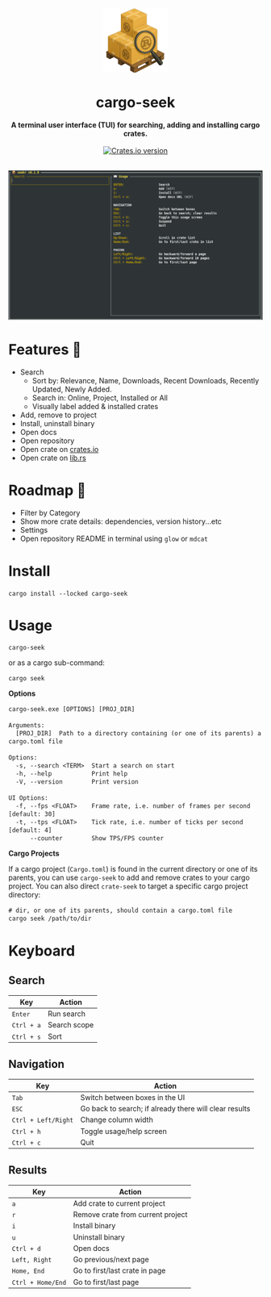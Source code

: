 <p align="center">
  <img src="docs/cargo-seek-128.png?raw=true">
</p>

<h1 align="center">cargo-seek</h1>
<div align="center">
 <strong>
   A terminal user interface (TUI) for searching, adding and installing cargo crates.
 </strong>
</div>

<br />

<div align="center">
  <!-- Crates version -->
  <a href="https://crates.io/crates/cargo-chef">
    <img src="https://img.shields.io/crates/v/cargo-seek.svg?style=flat-square"
    alt="Crates.io version" />
  </a>
  <!-- Downloads 
  <!--<a href="https://crates.io/crates/cargo-chef">
    <img src="https://img.shields.io/crates/d/cargo-chef.svg?style=flat-square"
      alt="Download" />
  </a>-->
</div>
<br/>


[preview]: docs/preview.gif?raw=true "preview"
![preview][preview]

# Features 🚀

- Search
  - Sort by: Relevance, Name, Downloads, Recent Downloads, Recently Updated, Newly Added.
  - Search in: Online, Project, Installed or All
  - Visually label added & installed crates
- Add, remove to project
- Install, uninstall binary
- Open docs
- Open repository
- Open crate on [crates.io](https://crates.io)
- Open crate on [lib.rs](https://lib.rs)

# Roadmap 🚧

- Filter by Category
- Show more crate details: dependencies, version history...etc
- Settings
- Open repository README in terminal using `glow` or `mdcat`

# Install

    cargo install --locked cargo-seek

# Usage

    cargo-seek

or as a cargo sub-command:

```shell
cargo seek
```

**Options**

```
cargo-seek.exe [OPTIONS] [PROJ_DIR]

Arguments:
  [PROJ_DIR]  Path to a directory containing (or one of its parents) a cargo.toml file

Options:
  -s, --search <TERM>  Start a search on start
  -h, --help           Print help
  -V, --version        Print version
  
UI Options:
  -f, --fps <FLOAT>    Frame rate, i.e. number of frames per second [default: 30]
  -t, --tps <FLOAT>    Tick rate, i.e. number of ticks per second [default: 4]
      --counter        Show TPS/FPS counter
```

**Cargo Projects**

If a cargo project (`Cargo.toml`) is found in the current directory or one of its parents, you can use `cargo-seek` to
add and remove crates to your cargo project. You can also direct `crate-seek` to target a specific cargo project
directory:

    # dir, or one of its parents, should contain a cargo.toml file
    cargo seek /path/to/dir

# Keyboard

## Search

| Key        | Action       |
|------------|--------------|
| `Enter`    | Run search   |
| `Ctrl + a` | Search scope |
| `Ctrl + s` | Sort         |

## Navigation

| Key                 | Action                                                 |
|---------------------|--------------------------------------------------------|
| `Tab`               | Switch between boxes in the UI                         |
| `ESC`               | Go back to search; if already there will clear results |
| `Ctrl + Left/Right` | Change column width                                    |
| `Ctrl + h`          | Toggle usage/help screen                               |
| `Ctrl + c`          | Quit                                                   |

## Results

| Key               | Action                            |
|-------------------|-----------------------------------|
| `a`               | Add crate to current project      |
| `r`               | Remove crate from current project |
| `i`               | Install binary                    |
| `u`               | Uninstall binary                  |
| `Ctrl + d`        | Open docs                         |
| `Left, Right`     | Go previous/next page             |
| `Home, End`       | Go to first/last crate in page    |
| `Ctrl + Home/End` | Go to first/last page             |
